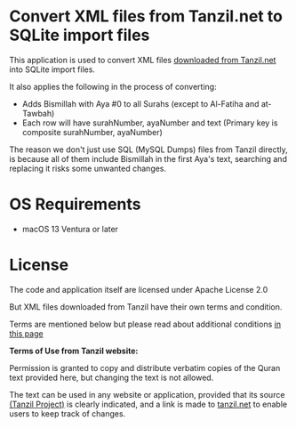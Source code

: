 # Convert XML files from Tanzil.net to SQLite import files

This application is used to convert XML files [downloaded from Tanzil.net](https://tanzil.net/download/) into SQLite import files.

It also applies the following in the process of converting:

- Adds Bismillah with Aya #0 to all Surahs (except to Al-Fatiha and at-Tawbah)
- Each row will have surahNumber, ayaNumber and text (Primary key is composite surahNumber, ayaNumber)

The reason we don't just use SQL (MySQL Dumps) files from Tanzil directly, is because all of them include Bismillah in the first Aya's text, searching and replacing it risks some unwanted changes.

# OS Requirements

- macOS 13 Ventura or later

# License

The code and application itself are licensed under Apache License 2.0

But XML files downloaded from Tanzil have their own terms and condition.

Terms are mentioned below but please read about additional conditions [in this page](https://tanzil.net/download/)

**Terms of Use from Tanzil website:**

Permission is granted to copy and distribute verbatim copies of the Quran text provided here, but changing the text is not allowed.

The text can be used in any website or application, provided that its source [(Tanzil Project)](https://tanzil.net/download/) is clearly indicated, and a link is made to [tanzil.net](https://tanzil.net) to enable users to keep track of changes. 


